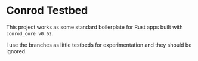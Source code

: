 # Conrod Testbed
This project works as some standard boilerplate for Rust apps built with `conrod_core v0.62`.

I use the branches as little testbeds for experimentation and they should be ignored.
